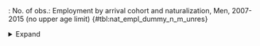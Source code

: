 <div class="tabledetails">

|     |
| --- |
: No. of obs.: Employment by arrival cohort and naturalization, Men, 2007-2015 (no upper age limit) {#tbl:nat_empl_dummy_n_m_unres}

<details>
<summary>
Expand
</summary>
<div class="tabwrap">
<table class="scientific medleftstub">
<tr> <td style='text-align: left'></td><td colspan=6 style='text-align:center'><strong>Arrival cohort</strong><td></td></td></tr>
<tr> <td style='text-align: left'></td> <td style='text-align: right'><strong>1964-73</strong></td> <td style='text-align: right'><strong>1974-83</strong></td> <td style='text-align: right'><strong>1984-93</strong></td> <td style='text-align: right'><strong>1994-03</strong></td> <td style='text-align: right'><strong>2004-10</strong></td> <td style='text-align: right'><strong>Total</strong></td> <td style='text-align: right'><strong>N</strong></td></tr>
<tr> <td style='text-align: left'></td> <td style='text-align: right'>n</td> <td style='text-align: right'>n</td> <td style='text-align: right'>n</td> <td style='text-align: right'>n</td> <td style='text-align: right'>n</td> <td style='text-align: right'>n</td> <td style='text-align: right'></td></tr>
<tr> <td style='text-align: left'>Non-naturalized immigrant</td> <td style='text-align: right'>13775</td> <td style='text-align: right'>6607</td> <td style='text-align: right'>14968</td> <td style='text-align: right'>22504</td> <td style='text-align: right'>15582</td> <td style='text-align: right'>73436</td> <td style='text-align: right'>65,387</td></tr>
<tr> <td style='text-align: left'>Naturalized immigrant</td> <td style='text-align: right'>929</td> <td style='text-align: right'>2188</td> <td style='text-align: right'>9676</td> <td style='text-align: right'>7372</td> <td style='text-align: right'>569</td> <td style='text-align: right'>20734</td> <td style='text-align: right'>24,225</td></tr>
<tr> <td style='text-align: left'>Naturalized/recognized Ethnic German</td> <td style='text-align: right'>2140</td> <td style='text-align: right'>3587</td> <td style='text-align: right'>12108</td> <td style='text-align: right'>9856</td> <td style='text-align: right'>1240</td> <td style='text-align: right'>28930</td> <td style='text-align: right'>33,491</td></tr>
<tr> <td style='text-align: left'>Total</td> <td style='text-align: right'>16844</td> <td style='text-align: right'>12382</td> <td style='text-align: right'>36752</td> <td style='text-align: right'>39731</td> <td style='text-align: right'>17391</td> <td style='text-align: right'>123100</td> <td style='text-align: right'>123,103</td></tr>
<tr> <td style='text-align: left'>N</td> <td style='text-align: right'>16,457</td> <td style='text-align: right'>12,883</td> <td style='text-align: right'>38,985</td> <td style='text-align: right'>39,533</td> <td style='text-align: right'>15,245</td> <td style='text-align: right'>123,103</td> <td style='text-align: right'></td></tr>
</table>
</div>
</details>
</div>
